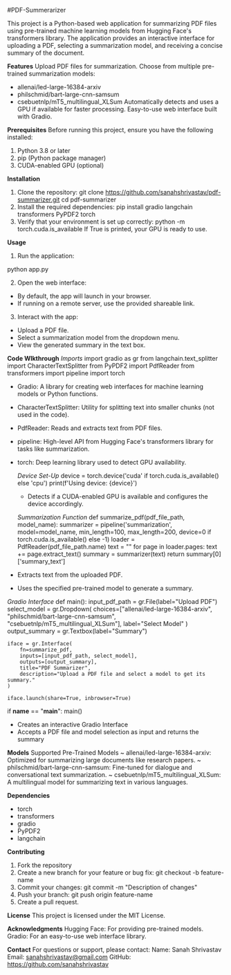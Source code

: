 #PDF-Summerarizer

This project is a Python-based web application for summarizing PDF files using pre-trained machine learning models from Hugging Face's transformers library. The application provides an interactive interface for uploading a PDF, selecting a summarization model, and receiving a concise summary of the document.

**Features**
Upload PDF files for summarization.
Choose from multiple pre-trained summarization models:
- allenai/led-large-16384-arxiv
- philschmid/bart-large-cnn-samsum
- csebuetnlp/mT5_multilingual_XLSum
Automatically detects and uses a GPU if available for faster processing.
Easy-to-use web interface built with Gradio.

**Prerequisites**
Before running this project, ensure you have the following installed:
1. Python 3.8 or later
2. pip (Python package manager)
3. CUDA-enabled GPU (optional)

**Installation**
1. Clone the repository:
git clone https://github.com/sanahshrivastav/pdf-summarizer.git
cd pdf-summarizer
2. Install the required dependencies:
pip install gradio langchain transformers PyPDF2 torch
3. Verify that your environment is set up correctly:
python -m torch.cuda.is_available
If True is printed, your GPU is ready to use.

**Usage**
1. Run the application:

python app.py

2. Open the web interface:
- By default, the app will launch in your browser.
- If running on a remote server, use the provided shareable link.

3. Interact with the app:
- Upload a PDF file.
- Select a summarization model from the dropdown menu.
- View the generated summary in the text box.

**Code Wlkthrough**
*Imports*
import gradio as gr
from langchain.text_splitter import CharacterTextSplitter
from PyPDF2 import PdfReader
from transformers import pipeline
import torch

- Gradio: A library for creating web interfaces for machine learning models or Python functions.
- CharacterTextSplitter: Utility for splitting text into smaller chunks (not used in the code).
- PdfReader: Reads and extracts text from PDF files.
- pipeline: High-level API from Hugging Face's transformers library for tasks like summarization.
- torch: Deep learning library used to detect GPU availability.

  *Device Set-Up*
  device = torch.device('cuda' if torch.cuda.is_available() else 'cpu')
  print(f'Using device: {device}')
  - Detects if a CUDA-enabled GPU is available and configures the device accordingly.


  *Summarization Function*
  def summarize_pdf(pdf_file_path, model_name):
    summarizer = pipeline('summarization', model=model_name, min_length=100, max_length=200, device=0 if torch.cuda.is_available() else -1)
    loader = PdfReader(pdf_file_path.name)
    text = ""
    for page in loader.pages:
        text += page.extract_text()
    summary = summarizer(text)
    return summary[0]['summary_text']
- Extracts text from the uploaded PDF.
- Uses the specified pre-trained model to generate a summary.

*Gradio Interface*
def main():
    input_pdf_path = gr.File(label="Upload PDF")
    select_model = gr.Dropdown(
        choices=["allenai/led-large-16384-arxiv", "philschmid/bart-large-cnn-samsum", "csebuetnlp/mT5_multilingual_XLSum"],
        label="Select Model"
    )
    output_summary = gr.Textbox(label="Summary")

    iface = gr.Interface(
        fn=summarize_pdf,
        inputs=[input_pdf_path, select_model],
        outputs=[output_summary],
        title="PDF Summarizer",
        description="Upload a PDF file and select a model to get its summary."
    )

    iface.launch(share=True, inbrowser=True)

if __name__ == "__main__":
    main()
- Creates an interactive Gradio Interface
- Accepts a PDF file and model selection as input and returns the summary


**Models**
Supported Pre-Trained Models
~ allenai/led-large-16384-arxiv: Optimized for summarizing large documents like research papers.
~ philschmid/bart-large-cnn-samsum: Fine-tuned for dialogue and conversational text summarization.
~ csebuetnlp/mT5_multilingual_XLSum: A multilingual model for summarizing text in various languages.

**Dependencies**
- torch
- transformers
- gradio
- PyPDF2
- langchain

**Contributing**
1. Fork the repository
2. Create a new branch for your feature or bug fix:
   git checkout -b feature-name
3. Commit your changes:
   git commit -m "Description of changes"
4. Push your branch:
   git push origin feature-name
5. Create a pull request.

**License**
This project is licensed under the MIT License.

**Acknowledgments**
Hugging Face: For providing pre-trained models.
Gradio: For an easy-to-use web interface library.

**Contact**
For questions or support, please contact:
Name: Sanah Shrivastav
Email: sanahshrivastav@gmail.com
GitHub: https://github.com/sanahshrivastav
